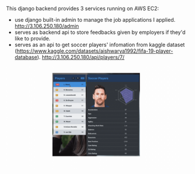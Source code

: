 This django backend provides 3 services running on AWS EC2:

- use django built-in admin to manage the job applications I applied.
  http://3.106.250.180/admin
- serves as backend api to store feedbacks given by employers if they'd like to provide.
- serves as an api to get soccer players' infomation from kaggle dataset (https://www.kaggle.com/datasets/aishwarya1992/fifa-19-player-database).
  http://3.106.250.180/api/players/7/

![players](/players/players.gif)

